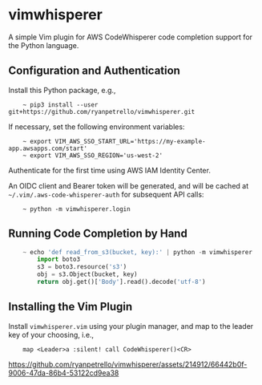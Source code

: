 # vimwhisperer

A simple Vim plugin for AWS CodeWhisperer code completion support for the Python language.

## Configuration and Authentication

Install this Python package, e.g.,

```
    ~ pip3 install --user git+https://github.com/ryanpetrello/vimwhisperer.git
```

If necessary, set the following environment variables:

```
    ~ export VIM_AWS_SSO_START_URL='https://my-example-app.awsapps.com/start'
    ~ export VIM_AWS_SSO_REGION='us-west-2'
```

Authenticate for the first time using AWS IAM Identity Center.

An OIDC client and Bearer token will be generated, and will be cached at ``~/.vim/.aws-code-whisperer-auth`` for subsequent API calls:

```
    ~ python -m vimwhisperer.login
```

## Running Code Completion by Hand

```python
    ~ echo 'def read_from_s3(bucket, key):' | python -m vimwhisperer
        import boto3
        s3 = boto3.resource('s3')
        obj = s3.Object(bucket, key)
        return obj.get()['Body'].read().decode('utf-8')
```

## Installing the Vim Plugin

Install ``vimwhisperer.vim`` using your plugin manager, and map to the leader key of your choosing, i.e.,

```
    map <Leader>a :silent! call CodeWhisperer()<CR>
```

https://github.com/ryanpetrello/vimwhisperer/assets/214912/66442b0f-9006-47da-86b4-53122cd9ea38

